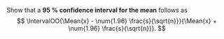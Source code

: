 Show that a **$\qty{95}{\percent}$ confidence interval for the mean** follows as
$$
    \IntervalOO{\Mean{x} - \num{1.96} \frac{s}{\sqrt{n}}}{\Mean{x} + \num{1.96} \frac{s}{\sqrt{n}}}.
$$
